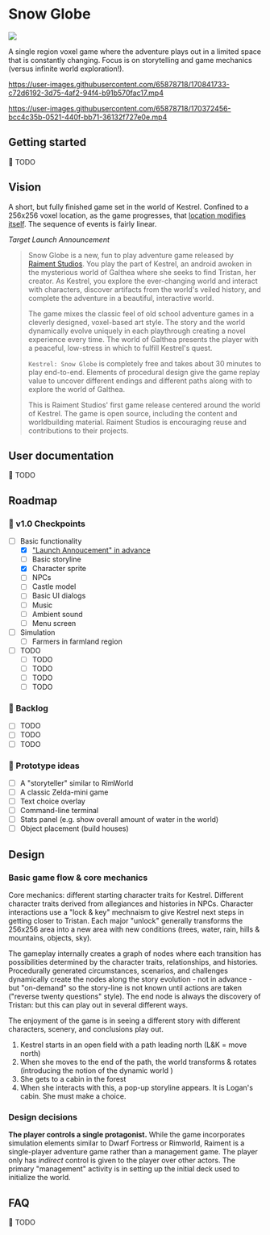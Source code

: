 # Snow Globe

[![](https://img.shields.io/badge/feedback-welcome!-1a6)](https://github.com/raiment-studios/monorepo/discussions)

A single region voxel game where the adventure plays out in a limited space that is constantly changing. Focus is on storytelling and game mechanics (versus infinite world exploration!).

https://user-images.githubusercontent.com/65878718/170841733-c72d6192-3d75-4af2-94f4-b91b570fac17.mp4

https://user-images.githubusercontent.com/65878718/170372456-bcc4c35b-0521-440f-bb71-36132f727e0e.mp4

## Getting started

🚧 TODO

## Vision

A short, but fully finished game set in the world of Kestrel. Confined to a 256x256 voxel location, as the game progresses, that [location modifies itself](https://twitter.com/RidleyWinters/status/1528219337659600896). The sequence of events is fairly linear.

_Target Launch Announcement_

> Snow Globe is a new, fun to play adventure game released by [Raiment Studios](https://raiment-studios.github.io/). You play the part of Kestrel, an android awoken in the mysterious world of Galthea where she seeks to find Tristan, her creator. As Kestrel, you explore the ever-changing world and interact with characters, discover artifacts from the world's veiled history, and complete the adventure in a beautiful, interactive world.
>
> The game mixes the classic feel of old school adventure games in a cleverly designed, voxel-based art style. The story and the world dynamically evolve uniquely in each playthrough creating a novel experience every time. The world of Galthea presents the player with a peaceful, low-stress in which to fulfill Kestrel's quest.
>
> `Kestrel: Snow Globe` is completely free and takes about 30 minutes to play end-to-end. Elements of procedural design give the game replay value to uncover different endings and different paths along with to explore the world of Galthea.
>
> This is Raiment Studios' first game release centered around the world of Kestrel. The game is open source, including the content and worldbuilding material. Raiment Studios is encouraging reuse and contributions to their projects.

## User documentation

🚧 TODO

## Roadmap

### 🏁 v1.0 Checkpoints

-   [ ] Basic functionality
    -   [x] ["Launch Annoucement" in advance](https://www.productplan.com/glossary/working-backward-amazon-method/)
    -   [ ] Basic storyline
    -   [x] Character sprite
    -   [ ] NPCs
    -   [ ] Castle model
    -   [ ] Basic UI dialogs
    -   [ ] Music
    -   [ ] Ambient sound
    -   [ ] Menu screen
-   [ ] Simulation
    -   [ ] Farmers in farmland region
-   [ ] TODO
    -   [ ] TODO
    -   [ ] TODO
    -   [ ] TODO
    -   [ ] TODO

### 🎄 Backlog

-   [ ] TODO
-   [ ] TODO
-   [ ] TODO

### 🧬 Prototype ideas

-   [ ] A "storyteller" similar to RimWorld
-   [ ] A classic Zelda-mini game
-   [ ] Text choice overlay
-   [ ] Command-line terminal
-   [ ] Stats panel (e.g. show overall amount of water in the world)
-   [ ] Object placement (build houses)

## Design

### Basic game flow & core mechanics

Core mechanics: different starting character traits for Kestrel. Different character traits derived from allegiances and histories in NPCs. Character interactions use a "lock & key" mechnaism to give Kestrel next steps in getting closer to Tristan. Each major "unlock" generally transforms the 256x256 area into a new area with new conditions (trees, water, rain, hills & mountains, objects, sky).

The gameplay internally creates a graph of nodes where each transition has possibilities determined by the character traits, relationships, and histories. Procedurally generated circumstances, scenarios, and challenges dynamically create the nodes along the story evolution - not in advance - but "on-demand" so the story-line is not known until actions are taken ("reverse twenty questions" style). The end node is always the discovery of Tristan: but this can play out in several different ways.

The enjoyment of the game is in seeing a different story with different characters, scenery, and conclusions play out.

1.  Kestrel starts in an open field with a path leading north (L&K = move north)
2.  When she moves to the end of the path, the world transforms & rotates (introducing the notion of the dynamic world )
3.  She gets to a cabin in the forest
4.  When she interacts with this, a pop-up storyline appears. It is Logan's cabin. She must make a choice.

### Design decisions

**The player controls a single protagonist.** While the game incorporates simulation elements similar to Dwarf Fortress or Rimworld, Raiment is a single-player adventure game rather than a management game. The player only has _indirect_ control is given to the player over other actors. The primary "management" activity is in setting up the initial deck used to initialize the world.

## FAQ

🚧 TODO
